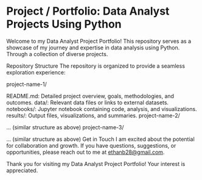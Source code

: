 # Project / Portfolio: Data Analyst Projects Using Python

Welcome to my Data Analyst Project Portfolio! This repository serves as a showcase of my journey and expertise in data analysis using Python. Through a collection of diverse projects.

Repository Structure
The repository is organized to provide a seamless exploration experience:

project-name-1/

README.md: Detailed project overview, goals, methodologies, and outcomes.
data/: Relevant data files or links to external datasets.
notebooks/: Jupyter notebook containing code, analysis, and visualizations.
results/: Output files, visualizations, and summaries.
project-name-2/

... (similar structure as above)
project-name-3/

... (similar structure as above)
Get in Touch
I am excited about the potential for collaboration and growth. If you have questions, suggestions, or opportunities, please reach out to me at ethanb28@gmail.com.

Thank you for visiting my Data Analyst Project Portfolio! Your interest is appreciated.




